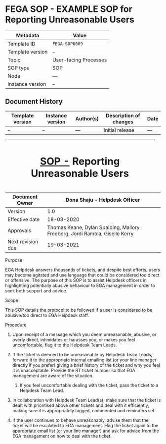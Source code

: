 # FEGA SOP - EXAMPLE SOP for Reporting Unreasonable Users

| Metadata | Value |
| -- | -- |
| Template ID | `FEGA-SOP0009` |
| Template version | `—` |
| Topic | User-facing Processes |
| SOP type | SOP |
| Node | — |
| Instance version | `—` |

## Document History

| Template version | Instance version | Author(s) | Description of changes | Date |
| -- | -- | -- | -- | -- |
| `—` | `—` | — | Initial release | — |

<table style="width:96%;">
<colgroup>
<col style="width: 96%" />
</colgroup>
<thead>
<tr>
<th><h1 id="sop---reporting-unreasonable-users"><a
href="https://www.ebi.ac.uk/seqdb/confluence/pages/viewpage.action?pageId=13871828">SOP
-</a> Reporting Unreasonable Users</h1></th>
</tr>
</thead>
<tbody>
</tbody>
</table>

| Document Owner | Dona Shaju - Helpdesk Officer |
|----|----|
| Version | 1.0 |
| Effective date | 18-03-2020 |
| Approvals | Thomas Keane, Dylan Spalding, Mallory Freeberg, Jordi Rambla, Giselle Kerry |
| Next revision due | 19-03-2021 |

Purpose

EGA Helpdesk answers thousands of tickets, and despite best efforts,
users may become agitated and use language that could be considered too
direct or offensive. The purpose of this SOP is to assist Helpdesk
officers in highlighting potentially abusive behaviour to EGA management
in order to seek both support and advice.

Scope

This SOP details the protocol to be followed if a user is considered to
be abusive/too direct to EGA Helpdesk staff.

Procedure

1.  Upon receipt of a message which you deem unreasonable, abusive, or
    overly direct, intimidates or harasses you, or makes you feel
    uncomfortable, flag it to the Helpdesk Team Leads.

2.  If the ticket is deemed to be unreasonable by Helpdesk Team Leads,
    forward it to the appropriate internal emailing list (or your line
    manager directly if you prefer) giving a brief history of the ticket
    and why you feel it is unacceptable. Provide the RT ticket number so
    that EGA management are aware of the situation.

    1.  If you feel uncomfortable dealing with the ticket, pass the
        ticket to a Helpdesk Team Lead.

3.  In collaboration with Helpdesk Team Lead(s), make sure that the
    ticket is dealt with prioritised above other tickets and deal with
    it efficiently, making sure it is appropriately tagged, commented
    and reminders set.

4.  If the user continues to behave unreasonably, advise them that the
    ticket will be escalated to EGA management. Flag the ticket again to
    the appropriate email list (or your line manager) and ask for advice
    from the EGA management on how to deal with the ticket.
